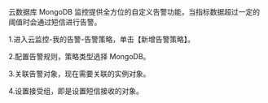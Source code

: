 云数据库 MongoDB 监控提供全方位的自定义告警功能，当指标数据超过一定的阈值时会通过短信进行告警。

1.进入云监控-我的告警-告警策略，单击【新增告警策略】。

2.配置告警规则，策略类型选择 MongoDB。

3.关联告警对象，现在需要关联的实例对象。

4.设置接受组，即是设置短信接收的对象。
